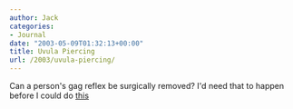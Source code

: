 ```yaml
---
author: Jack
categories:
- Journal
date: "2003-05-09T01:32:13+00:00"
title: Uvula Piercing
url: /2003/uvula-piercing/
---
```


Can a person's gag reflex be surgically removed? I'd need that to happen before I could do [this][1]

 [1]: http://www.bmezine.com/pierce/11-surface/uvula1.html